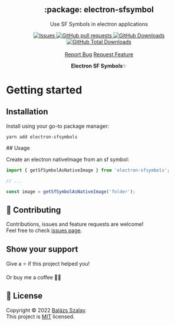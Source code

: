 <p align="center">
 <!-- <img width="100px" src="https://raw.githubusercontent.com/szalaybalazs/electron-sfsymbols/main/.github/images/favicon512x512-npm.png" align="center" alt=":package: ts-npm-package-boilerplate" /> -->
 <h2 align="center">:package: electron-sfsymbol</h2>
 <p align="center">Use SF Symbols in electron applications</p>
  <p align="center">
    <a href="https://github.com/szalaybalazs/electron-sfsymbols/issues">
      <img alt="Issues" src="https://img.shields.io/github/issues/szalaybalazs/electron-sfsymbols?style=flat&color=336791" />
    </a>
    <a href="https://github.com/szalaybalazs/electron-sfsymbols/pulls">
      <img alt="GitHub pull requests" src="https://img.shields.io/github/issues-pr/szalaybalazs/electron-sfsymbols?style=flat&color=336791" />
    </a>
     <a href="https://github.com/szalaybalazs/electron-sfsymbols">
      <img alt="GitHub Downloads" src="https://img.shields.io/npm/dw/electron-sf-symbol?style=flat&color=336791" />
    </a>
    <a href="https://github.com/szalaybalazs/electron-sfsymbols">
      <img alt="GitHub Total Downloads" src="https://img.shields.io/npm/dt/electron-sf-symbol?color=336791&label=Total%20downloads" />
    </a>
    <!-- <a href="https://github.com/szalaybalazs/electron-sfsymbols">
      <img alt="GitHub release" src="https://img.shields.io/github/release/szalaybalazs/electron-sfsymbols.svg?style=flat&color=336791" />
    </a> -->
    <br />
    <br />
  <a href="https://github.com/szalaybalazs/electron-sfsymbols/issues/new/choose">Report Bug</a>
  <a href="https://github.com/szalaybalazs/electron-sfsymbols/issues/new/choose">Request Feature</a>
  </p>
 <!-- <h3 align="center">Systems on which it has been tested:</h3>
 <p align="center">
   <a href="https://www.apple.com/br/macos/">
      <img alt="Macos" src="https://img.shields.io/badge/mac%20os-000000?style=for-the-badge&logo=apple&logoColor=white&style=flat" />
    </a>
    <a href="https://ubuntu.com/download">
      <img alt="Ubuntu" src="https://img.shields.io/badge/Ubuntu-E95420?style=for-the-badge&logo=ubuntu&logoColor=white&style=flat" />
    </a>
    <a href="https://www.microsoft.com/pt-br/windows/">
      <img alt="Windows" src="https://img.shields.io/badge/Windows-0078D6?style=for-the-badge&logo=windows&logoColor=white&style=flat" />
    </a>
  </p> -->
<!-- <p align="center">Did you like the project? Please
, considerate <a href="https://www.buymeacoffee.com/hebertcisco">a donation</a> to help improve!
</p> -->

<p align="center"><strong>Electron SF Symbols</strong>✨</p>

# Getting started

## Installation

Install using your go-to package manager:

`yarn add electron-sfsymbols`

## Usage

Create an electron nativeImage from an sf symbol:

```ts
import { getSfSymbolAsNativeImage } from 'electron-sfsymbols';

// ...

const image = getSfSymbolAsNativeImage('folder');
```

## 🤝 Contributing

Contributions, issues and feature requests are welcome!<br />Feel free to check [issues page](issues).

## Show your support

Give a ⭐️ if this project helped you!

Or buy me a coffee 🙌🏾

<!--
<a href="https://www.buymeacoffee.com/hebertcisco">
    <img src="https://img.buymeacoffee.com/button-api/?text=Buy me a coffee&emoji=&slug=hebertcisco&button_colour=FFDD00&font_colour=000000&font_family=Inter&outline_colour=000000&coffee_colour=ffffff" />
</a> -->

## 📝 License

Copyright © 2022 [Balázs Szalay](https://github.com/szalaybalazs).<br />
This project is [MIT](LICENSE) licensed.
